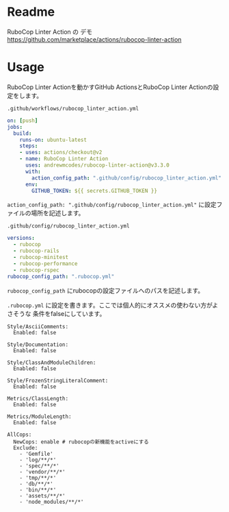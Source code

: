 # Readme
RuboCop Linter Action の デモ
https://github.com/marketplace/actions/rubocop-linter-action

# Usage
RuboCop Linter Actionを動かすGitHub ActionsとRuboCop Linter Actionの設定をします。

`.github/workflows/rubocop_linter_action.yml`

```.github/workflows/rubocop_linter_action.yml
on: [push]
jobs:
  build:
    runs-on: ubuntu-latest
    steps:
    - uses: actions/checkout@v2
    - name: RuboCop Linter Action
      uses: andrewmcodes/rubocop-linter-action@v3.3.0
      with:
        action_config_path: ".github/config/rubocop_linter_action.yml" # Note: this is the default location
      env:
        GITHUB_TOKEN: ${{ secrets.GITHUB_TOKEN }}
```

`action_config_path: ".github/config/rubocop_linter_action.yml"` に設定ファイルの場所を記述します。

`.github/config/rubocop_linter_action.yml`

```.github/config/rubocop_linter_action.yml
versions:
  - rubocop
  - rubocop-rails
  - rubocop-minitest
  - rubocop-performance
  - rubocop-rspec
rubocop_config_path: ".rubocop.yml"
```

`rubocop_config_path` にrubocopの設定ファイルへのパスを記述します。


`.rubocop.yml` に設定を書きます。ここでは個人的にオススメの使わない方がよさそうな 条件をfalseにしています。

```
Style/AsciiComments:
  Enabled: false

Style/Documentation:
  Enabled: false

Style/ClassAndModuleChildren:
  Enabled: false

Style/FrozenStringLiteralComment:
  Enabled: false

Metrics/ClassLength:
  Enabled: false

Metrics/ModuleLength:
  Enabled: false

AllCops:
  NewCops: enable # rubocopの新機能をactiveにする
  Exclude:
    - 'Gemfile'
    - 'log/**/*'
    - 'spec/**/*'
    - 'vendor/**/*'
    - 'tmp/**/*'
    - 'db/**/*'
    - 'bin/**/*'
    - 'assets/**/*'
    - 'node_modules/**/*'
```